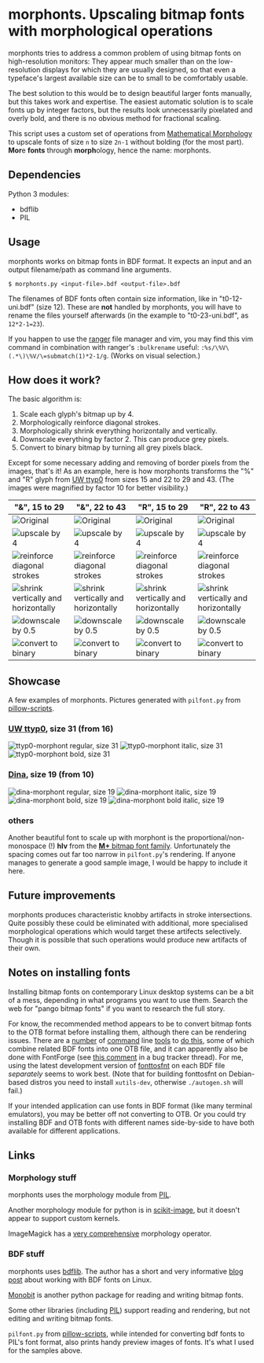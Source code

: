 # morphonts. Upscaling bitmap fonts with morphological operations

morphonts tries to address a common problem of using bitmap fonts on high-resolution monitors: They appear much smaller than on the low-resolution displays for which they are usually designed, so that even a typeface's largest available size can be to small to be comfortably usable.

The best solution to this would be to design beautiful larger fonts manually, but this takes work and expertise. The easiest automatic solution is to scale fonts up by integer factors, but the results look unnecessarily pixelated and overly bold, and there is no obvious method for fractional scaling. 

This script uses a custom set of operations from [Mathematical Morphology](https://en.wikipedia.org/wiki/Mathematical_Morphology) to upscale fonts of size `n` to size `2n-1` without bolding (for the most part). **Mor**e **fonts** through **morph**ology, hence the name: morphonts.


## Dependencies

Python 3 modules:
 - bdflib
 - PIL


## Usage

morphonts works on bitmap fonts in BDF format. It expects an input and an output filename/path as command line arguments.

```
$ morphonts.py <input-file>.bdf <output-file>.bdf
```

The filenames of BDF fonts often contain size information, like in "t0-12-uni.bdf" (size 12). These are **not** handled by morphonts, you will have to rename the files yourself afterwards (in the example to "t0-23-uni.bdf", as `12*2-1=23`). 

If you happen to use the [ranger](https://ranger.github.io/) file manager and vim, you may find this vim command in combination with ranger's `:bulkrename` useful: `:%s/\%V\(.*\)\%V/\=submatch(1)*2-1/g`. (Works on visual selection.)


## How does it work?

The basic algorithm is:

 1. Scale each glyph's bitmap up by 4.
 2. Morphologically reinforce diagonal strokes.
 3. Morphologically shrink everything horizontally and vertically.
 4. Downscale everything by factor 2. This can produce grey pixels.
 5. Convert to binary bitmap by turning all grey pixels black.

Except for some necessary adding and removing of border pixels from the images, that's it! As an example, here is how morphonts transforms the "%" and "R" glyph from [UW ttyp0](https://people.mpi-inf.mpg.de/~uwe/misc/uw-ttyp0/) from sizes 15 and 22 to 29 and 43. (The images were magnified by factor 10 for better visibility.)

| "&", 15 to 29                                                                                 | "&", 22 to 43                                                                                 | "R", 15 to 29                                                                         | "R", 22 to 43                                                                         |
|-----------------------------------------------------------------------------------------------|-----------------------------------------------------------------------------------------------|---------------------------------------------------------------------------------------|---------------------------------------------------------------------------------------|
| ![Original](/pictures/sequences/t0-15-uni/ampersand/scale-10/0.png)                           | ![Original](/pictures/sequences/t0-22-uni/ampersand/scale-10/0.png)                           | ![Original](/pictures/sequences/t0-15-uni/R/scale-10/0.png)                           | ![Original](/pictures/sequences/t0-22-uni/R/scale-10/0.png)                           |
| ![upscale by 4](/pictures/sequences/t0-15-uni/ampersand/scale-10/1.png)                       | ![upscale by 4](/pictures/sequences/t0-22-uni/ampersand/scale-10/1.png)                       | ![upscale by 4](/pictures/sequences/t0-15-uni/R/scale-10/1.png)                       | ![upscale by 4](/pictures/sequences/t0-22-uni/R/scale-10/1.png)                       |
| ![reinforce diagonal strokes](/pictures/sequences/t0-15-uni/ampersand/scale-10/4.png)         | ![reinforce diagonal strokes](/pictures/sequences/t0-22-uni/ampersand/scale-10/4.png)         | ![reinforce diagonal strokes](/pictures/sequences/t0-15-uni/R/scale-10/4.png)         | ![reinforce diagonal strokes](/pictures/sequences/t0-22-uni/R/scale-10/4.png)         |
| ![shrink vertically and horizontally](/pictures/sequences/t0-15-uni/ampersand/scale-10/6.png) | ![shrink vertically and horizontally](/pictures/sequences/t0-22-uni/ampersand/scale-10/6.png) | ![shrink vertically and horizontally](/pictures/sequences/t0-15-uni/R/scale-10/6.png) | ![shrink vertically and horizontally](/pictures/sequences/t0-22-uni/R/scale-10/6.png) |
| ![downscale by 0.5](/pictures/sequences/t0-15-uni/ampersand/scale-10/7.png)                   | ![downscale by 0.5](/pictures/sequences/t0-22-uni/ampersand/scale-10/7.png)                   | ![downscale by 0.5](/pictures/sequences/t0-15-uni/R/scale-10/7.png)                   | ![downscale by 0.5](/pictures/sequences/t0-22-uni/R/scale-10/7.png)                   |
| ![convert to binary](/pictures/sequences/t0-15-uni/ampersand/scale-10/8.png)                  | ![convert to binary](/pictures/sequences/t0-22-uni/ampersand/scale-10/8.png)                  | ![convert to binary](/pictures/sequences/t0-15-uni/R/scale-10/8.png)                  | ![convert to binary](/pictures/sequences/t0-22-uni/R/scale-10/8.png)                  |


## Showcase

A few examples of morphonts. Pictures generated with `pilfont.py` from [pillow-scripts](https://github.com/python-pillow/pillow-scripts).

### [UW ttyp0](https://people.mpi-inf.mpg.de/~uwe/misc/uw-ttyp0/), size 31 (from 16)

![ttyp0-morphont regular, size 31](/pictures/samples/t0-31-uni.png)
![ttyp0-morphont italic, size 31](/pictures/samples/t0-31i-uni.png)
![ttyp0-morphont bold, size 31](/pictures/samples/t0-31b-uni.png)

### [Dina](https://www.dcmembers.com/jibsen/download/61/), size 19 (from 10)

![dina-morphont regular, size 19](/pictures/samples/Dina_r400-19.png)
![dina-morphont italic, size 19](/pictures/samples/Dina_i400-19.png)
![dina-morphont bold, size 19](/pictures/samples/Dina_r700-19.png)
![dina-morphont bold italic, size 19](/pictures/samples/Dina_i700-19.png)

### others

Another beautiful font to scale up with morphont is the proportional/non-monospace (!) **hlv** from the [**M+** bitmap font family](https://tracker.debian.org/pkg/xfonts-mplus). Unfortunately the spacing comes out far too narrow in `pilfont.py`'s rendering. If anyone manages to generate a good sample image, I would be happy to include it here.


## Future improvements

morphonts produces characteristic knobby artifacts in stroke intersections. Quite possibly these could be eliminated with additional, more specialised morphological operations which would target these artifects selectively. Though it is possible that such operations would produce new artifacts of their own.


## Notes on installing fonts

Installing bitmap fonts on contemporary Linux desktop systems can be a bit of a mess, depending in what programs you want to use them. Search the web for "pango bitmap fonts" if you want to research the full story.

For know, the recommended method appears to be to convert bitmap fonts to the OTB format before installing them, although there can be rendering issues. There are a [number](https://ndim.fedorapeople.org/stuff/bitmapfonts2otb/bitmapfonts2otb.py) of [command](https://github.com/ctrlcctrlv/bitmapfont2otb) line [tools](https://gist.github.com/Earnestly/6bc5bad7666f7bf8816d054b7b76112e) to [do this](https://gitlab.freedesktop.org/xorg/app/fonttosfnt), some of which combine related BDF fonts into one OTB file, and it can apparently also be done with FontForge (see [this comment](https://gitlab.gnome.org/GNOME/pango/-/issues/386#note_570411) in a bug tracker thread). For me, using the latest development version of [fonttosfnt](https://gitlab.freedesktop.org/xorg/app/fonttosfnt) on each BDF file *separately* seems to work best. (Note that for building fonttosfnt on Debian-based distros you need to install `xutils-dev`, otherwise `./autogen.sh` will fail.)

If your intended application can use fonts in BDF format (like many terminal emulators), you may be better off not converting to OTB. Or you could try installing BDF and OTB fonts with different names side-by-side to have both available for different applications.


## Links

### Morphology stuff

morphonts uses the morphology module from [PIL](https://pillow.readthedocs.io/en/latest/reference/ImageMorph.html).

Another morphology module for python is in [scikit-image](https://scikit-image.org/docs/stable/api/skimage.morphology.html), but it doesn't appear to support custom kernels.

ImageMagick has a [very comprehensive](https://legacy.imagemagick.org/Usage/morphology/) morphology operator.

### BDF stuff

morphonts uses [bdflib](https://bdflib.readthedocs.io/en/latest/about.html). The author has a short and very informative [blog post](https://thristian.livejournal.com/90017.html) about working with BDF fonts on Linux.

[Monobit](https://github.com/robhagemans/monobit) is another python package for reading and writing bitmap fonts.

Some other libraries (including [PIL](https://pillow.readthedocs.io/en/latest/reference/ImageFont.html)) support reading and rendering, but not editing and writing bitmap fonts.

`pilfont.py` from [pillow-scripts](https://github.com/python-pillow/pillow-scripts), while intended for converting bdf fonts to PIL's font format, also prints handy preview images of fonts. It's what I used for the samples above.
